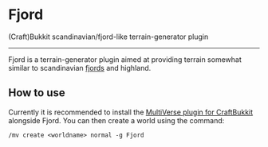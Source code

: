 Fjord
=====

(Craft)Bukkit scandinavian/fjord-like terrain-generator plugin

-----

Fjord is a terrain-generator plugin aimed at providing terrain somewhat similar to scandinavian [fjords](https://en.wikipedia.org/wiki/Fjord) and highland.

How to use
-----

Currently it is recommended to install the [MultiVerse plugin for CraftBukkit](http://dev.bukkit.org/bukkit-plugins/multiverse-core/) alongside Fjord.
You can then create a world using the command:

`/mv create <worldname> normal -g Fjord`
